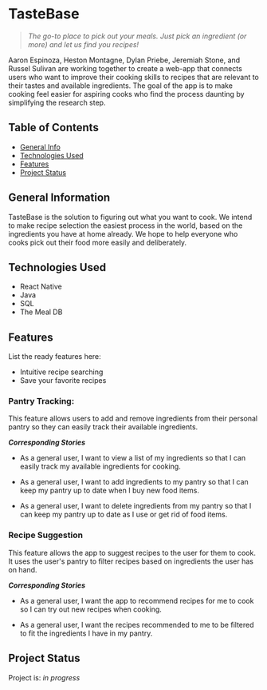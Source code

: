 # TasteBase
> *The go-to place to pick out your meals. Just pick an ingredient (or more) and let us find you recipes!*

Aaron Espinoza, Heston Montagne, Dylan Priebe, Jeremiah Stone, and Russel Sulivan are working together to create a web-app that connects users who want to improve their cooking skills to recipes that are relevant to their tastes and available ingredients. The goal of the app is to make cooking feel easier for aspiring cooks who find the process daunting by simplifying the research step.

## Table of Contents
* [General Info](#general-information)
* [Technologies Used](#technologies-used)
* [Features](#features)
* [Project Status](#project-status)
<!-- * [Room for Improvement](#room-for-improvement) -->
<!-- * [Acknowledgements](#acknowledgements) -->
<!-- * [License](#license) -->


## General Information
TasteBase is the solution to figuring out what you want to cook. We intend to make recipe selection the easiest process in the world, based on the ingredients you have at home already.
We hope to help everyone who cooks pick out their food more easily and deliberately. 


## Technologies Used
- React Native
- Java
- SQL
- The Meal DB


## Features
List the ready features here:
- Intuitive recipe searching
- Save your favorite recipes

### Pantry Tracking: 
This feature allows users to add and remove ingredients from their personal pantry so they can easily track their available ingredients. 

***Corresponding Stories***

- As a general user, I want to view a list of my ingredients so that I can easily track my available ingredients for cooking. 

- As a general user, I want to add ingredients to my pantry so that I can keep my pantry up to date when I buy new food items. 

- As a general user, I want to delete ingredients from my pantry so that I can keep my pantry up to date as I use or get rid of food items.

### Recipe Suggestion
This feature allows the app to suggest recipes to the user for them to cook. It uses the user's pantry to filter recipes based on ingredients the user has on hand. 

***Corresponding Stories***

- As a general user, I want the app to recommend recipes for me to cook so I can try out new recipes when cooking.

- As a general user, I want the recipes recommended to me to be filtered to fit the ingredients I have in my pantry. 


## Project Status
Project is: _in progress_


<!-- ## Room for Improvement
Include areas you believe need improvement / could be improved. Also add TODOs for future development.

Room for improvement:
- Improvement to be done 1
- Improvement to be done 2

To do:
- Feature to be added 1
- Feature to be added 2 -->


<!-- ## Acknowledgements
Give credit here.
- This project was inspired by...
- This project was based on [this tutorial](https://www.example.com).
- Many thanks to... -->



<!-- Optional -->
<!-- ## License -->
<!-- This project is open source and available under the [... License](). -->

<!-- You don't have to include all sections - just the one's relevant to your project -->
